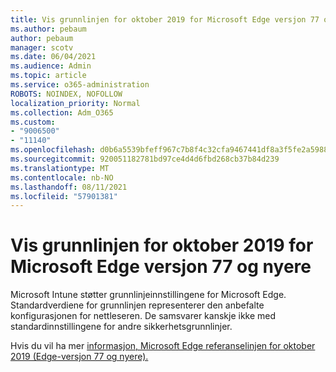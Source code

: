 ```yaml
---
title: Vis grunnlinjen for oktober 2019 for Microsoft Edge versjon 77 og nyere
ms.author: pebaum
author: pebaum
manager: scotv
ms.date: 06/04/2021
ms.audience: Admin
ms.topic: article
ms.service: o365-administration
ROBOTS: NOINDEX, NOFOLLOW
localization_priority: Normal
ms.collection: Adm_O365
ms.custom:
- "9006500"
- "11140"
ms.openlocfilehash: d0b6a5539bfeff967c7b8f4c32cfa9467441df8a3f5fe2a59886b2f3457a3c68
ms.sourcegitcommit: 920051182781bd97ce4d4d6fbd268cb37b84d239
ms.translationtype: MT
ms.contentlocale: nb-NO
ms.lasthandoff: 08/11/2021
ms.locfileid: "57901381"
---
```

# <a name="view-the-october-2019-baseline-for-microsoft-edge-versions-77-and-later"></a>Vis grunnlinjen for oktober 2019 for Microsoft Edge versjon 77 og nyere

Microsoft Intune støtter grunnlinjeinnstillingene for Microsoft Edge. Standardverdiene for grunnlinjen representerer den anbefalte konfigurasjonen for nettleseren. De samsvarer kanskje ikke med standardinnstillingene for andre sikkerhetsgrunnlinjer.

Hvis du vil ha mer [informasjon, Microsoft Edge referanselinjen for oktober 2019 (Edge-versjon 77 og nyere).](https://docs.microsoft.com/mem/intune/protect/security-baseline-settings-edge?pivots=edge-october-2019)